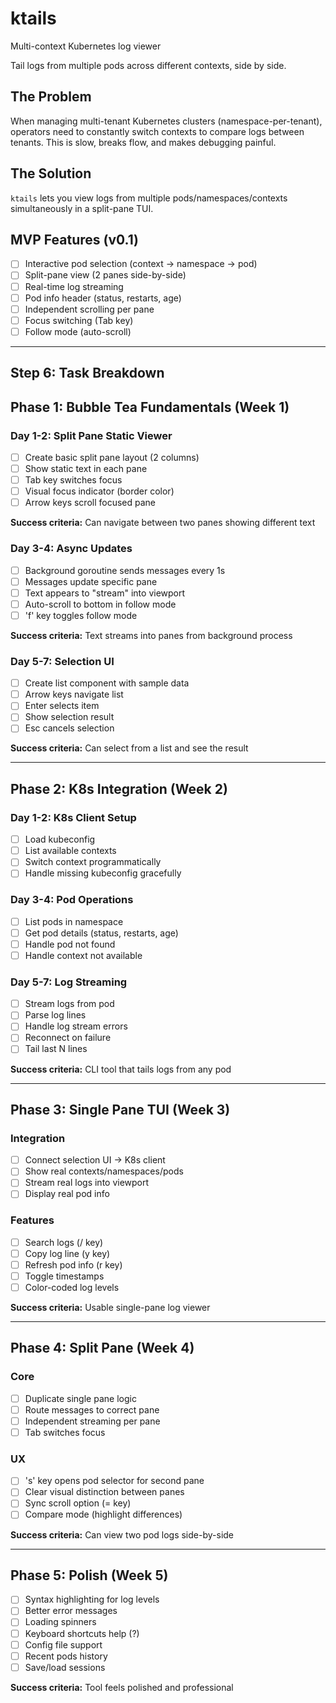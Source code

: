 # ktails

Multi-context Kubernetes log viewer

Tail logs from multiple pods across different contexts, side by side.

## The Problem

When managing multi-tenant Kubernetes clusters (namespace-per-tenant),
operators need to constantly switch contexts to compare logs between tenants.
This is slow, breaks flow, and makes debugging painful.

## The Solution

`ktails` lets you view logs from multiple pods/namespaces/contexts
simultaneously in a split-pane TUI.

## MVP Features (v0.1)

- [ ] Interactive pod selection (context → namespace → pod)
- [ ] Split-pane view (2 panes side-by-side)
- [ ] Real-time log streaming
- [ ] Pod info header (status, restarts, age)
- [ ] Independent scrolling per pane
- [ ] Focus switching (Tab key)
- [ ] Follow mode (auto-scroll)

---

## **Step 6: Task Breakdown**

## Phase 1: Bubble Tea Fundamentals (Week 1)

### Day 1-2: Split Pane Static Viewer

- [ ] Create basic split pane layout (2 columns)
- [ ] Show static text in each pane
- [ ] Tab key switches focus
- [ ] Visual focus indicator (border color)
- [ ] Arrow keys scroll focused pane

**Success criteria:** Can navigate between two panes showing different text

### Day 3-4: Async Updates

- [ ] Background goroutine sends messages every 1s
- [ ] Messages update specific pane
- [ ] Text appears to "stream" into viewport
- [ ] Auto-scroll to bottom in follow mode
- [ ] 'f' key toggles follow mode

**Success criteria:** Text streams into panes from background process

### Day 5-7: Selection UI

- [ ] Create list component with sample data
- [ ] Arrow keys navigate list
- [ ] Enter selects item
- [ ] Show selection result
- [ ] Esc cancels selection

**Success criteria:** Can select from a list and see the result

---

## Phase 2: K8s Integration (Week 2)

### Day 1-2: K8s Client Setup

- [ ] Load kubeconfig
- [ ] List available contexts
- [ ] Switch context programmatically
- [ ] Handle missing kubeconfig gracefully

### Day 3-4: Pod Operations

- [ ] List pods in namespace
- [ ] Get pod details (status, restarts, age)
- [ ] Handle pod not found
- [ ] Handle context not available

### Day 5-7: Log Streaming

- [ ] Stream logs from pod
- [ ] Parse log lines
- [ ] Handle log stream errors
- [ ] Reconnect on failure
- [ ] Tail last N lines

**Success criteria:** CLI tool that tails logs from any pod

---

## Phase 3: Single Pane TUI (Week 3)

### Integration

- [ ] Connect selection UI → K8s client
- [ ] Show real contexts/namespaces/pods
- [ ] Stream real logs into viewport
- [ ] Display real pod info

### Features

- [ ] Search logs (/ key)
- [ ] Copy log line (y key)
- [ ] Refresh pod info (r key)
- [ ] Toggle timestamps
- [ ] Color-coded log levels

**Success criteria:** Usable single-pane log viewer

---

## Phase 4: Split Pane (Week 4)

### Core

- [ ] Duplicate single pane logic
- [ ] Route messages to correct pane
- [ ] Independent streaming per pane
- [ ] Tab switches focus

### UX

- [ ] 's' key opens pod selector for second pane
- [ ] Clear visual distinction between panes
- [ ] Sync scroll option (= key)
- [ ] Compare mode (highlight differences)

**Success criteria:** Can view two pod logs side-by-side

---

## Phase 5: Polish (Week 5)

- [ ] Syntax highlighting for log levels
- [ ] Better error messages
- [ ] Loading spinners
- [ ] Keyboard shortcuts help (?)
- [ ] Config file support
- [ ] Recent pods history
- [ ] Save/load sessions

**Success criteria:** Tool feels polished and professional
